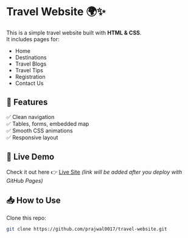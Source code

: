 # Travel Website 🌍✨

This is a simple travel website built with **HTML & CSS**.  
It includes pages for:
- Home
- Destinations
- Travel Blogs
- Travel Tips
- Registration
- Contact Us

## 📂 Features

✅ Clean navigation  
✅ Tables, forms, embedded map  
✅ Smooth CSS animations  
✅ Responsive layout

## 🚀 Live Demo

Check it out here 👉 [Live Site](#) _(link will be added after you deploy with GitHub Pages)_

## 📥 How to Use

Clone this repo:
```bash
git clone https://github.com/prajwal0017/travel-website.git

